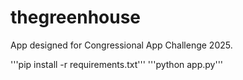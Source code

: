 # thegreenhouse
App designed for Congressional App Challenge 2025.

'''pip install -r requirements.txt'''
'''python app.py'''
